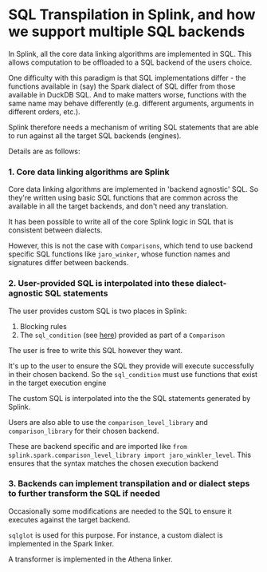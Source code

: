 # SQL Transpilation in Splink, and how we support multiple SQL backends

In Splink, all the core data linking algorithms are implemented in SQL. This allows computation to be offloaded to a SQL backend of the users choice.

One difficulty with this paradigm is that SQL implementations differ - the functions available in (say) the Spark dialect of SQL differ from those available in DuckDB SQL. And to make matters worse, functions with the same name may behave differently (e.g. different arguments, arguments in different orders, etc.).

Splink therefore needs a mechanism of writing SQL statements that are able to run against all the target SQL backends (engines).

Details are as follows:

### 1. Core data linking algorithms are Splink

Core data linking algorithms are implemented in 'backend agnostic' SQL. So they're written using basic SQL functions that are common across the available in all the target backends, and don't need any translation.

It has been possible to write all of the core Splink logic in SQL that is consistent between dialects.

However, this is not the case with `Comparisons`, which tend to use backend specific SQL functions like `jaro_winker`, whose function names and signatures differ between backends.

### 2. User-provided SQL is interpolated into these dialect-agnostic SQL statements

The user provides custom SQL is two places in Splink:

1. Blocking rules
2. The `sql_condition` (see [here](https://moj-analytical-services.github.io/splink/settings_dict_guide.html#sql_condition)) provided as part of a `Comparison`

The user is free to write this SQL however they want.

It's up to the user to ensure the SQL they provide will execute successfully in their chosen backend. So the `sql_condition` must use functions that exist in the target execution engine

The custom SQL is interpolated into the the SQL statements generated by Splink.

Users are also able to use the `comparison_level_library` and `comparison_library` for their chosen backend.

These are backend specific and are imported like `from splink.spark.comparison_level_library import jaro_winkler_level`. This ensures that the syntax matches the chosen execution backend

### 3. Backends can implement transpilation and or dialect steps to further transform the SQL if needed

Occasionally some modifications are needed to the SQL to ensure it executes against the target backend.

`sqlglot` is used for this purpose. For instance, a custom dialect is implemented in the Spark linker.

A transformer is implemented in the Athena linker.
